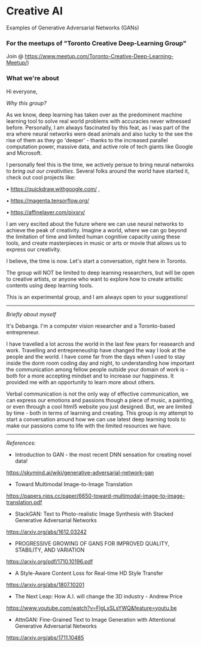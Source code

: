 # Creative AI
Examples of Generative Adversarial Networks (GANs)

### For the meetups of "Toronto Creative Deep-Learning Group" 
Join @ https://www.meetup.com/Toronto-Creative-Deep-Learning-Meetup/)


### What we're about

Hi everyone,

*Why this group?*

As we know, deep learning has taken over as the predominent machine learning tool to solve real world problems with accuracies never witnessed before. Personally, I am always fascinated by this feat, as I was part of the era where neural networks were dead animals and also lucky to the see the rise of them as they go 'deeper' - thanks to the increased parallel computation power, massive data, and active role of tech giants like Google and Microsoft.

I personally feel this is the time, we actively persue to bring neural netwroks to *bring out our creativities*. Several folks around the world have started it, check out cool projects like:

• https://quickdraw.withgoogle.com/ ,

• https://magenta.tensorflow.org/

• https://affinelayer.com/pixsrv/

I am very excited about the future where we can use neural networks to achieve the peak of creativity. Imagine a world, where we can go beyond the limitation of time and limited human cognitive capacity using these tools, and create masterpieces in music or arts or movie that allows us to express our creativity.

I believe, the time is now. Let's start a conversation, right here in Toronto.

The group will NOT be limited to deep learning researchers, but will be open to creative artists, or anyone who want to explore how to create artisitic contents using deep learning tools.

This is an experimental group, and I am always open to your suggestions!

------------------------------------------------------------------------------------------

*Briefly about myself*

It's Debanga. I'm a computer vision researcher and a Toronto-based entrepreneur.

I have travelled a lot across the world in the last few years for reasearch and work. Travelling and entrepreneuship have changed the way I look at the people and the world. I have come far from the days when I used to stay inside the dorm room coding day and night, to understanding how important the communication among fellow people outside your domain of work is - both for a more accepting mindset and to increase our happiness. It provided me with an opportunity to learn more about others.

Verbal communication is not the only way of effective communication, we can express our emotions and passions though a piece of music, a painting, or even through a cool html5 website you just designed. But, we are limited by time - both in terms of learning and creating. This group is my attempt to start a conversation around how we can use latest deep learning tools to make our passions come to life with the limited resources we have.

-----------------------------------------------------------------------------------------------------

*References*:

- Introduction to GAN - the most recent DNN sensation for creating novel data!

https://skymind.ai/wiki/generative-adversarial-network-gan

- Toward Multimodal Image-to-Image Translation

https://papers.nips.cc/paper/6650-toward-multimodal-image-to-image-translation.pdf

- StackGAN: Text to Photo-realistic Image Synthesis with Stacked Generative Adversarial Networks

https://arxiv.org/abs/1612.03242

- PROGRESSIVE GROWING OF GANS FOR IMPROVED QUALITY, STABILITY, AND VARIATION

https://arxiv.org/pdf/1710.10196.pdf

- A Style-Aware Content Loss for Real-time HD Style Transfer

https://arxiv.org/abs/1807.10201

- The Next Leap: How A.I. will change the 3D industry - Andrew Price

https://www.youtube.com/watch?v=FlgLxSLsYWQ&feature=youtu.be

- AttnGAN: Fine-Grained Text to Image Generation with Attentional Generative Adversarial Networks

https://arxiv.org/abs/1711.10485
